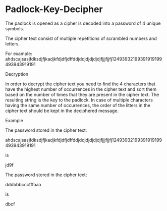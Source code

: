# Padlock-Key-Decipher
The padlock is opened as a cipher is decoded into a password of 4 unique symbols.

The cipher text consist of multiple repetitions of scrambled numbers and letters. 

For example: 
ahdscajsasjfdksdjfjkadjkfdjdfjdffddjddjdjdjdjdjfjjjfjjfj12493932199391919199493943919191

Decryption

In order to decrypt the cipher text you need to find the 4 characters that have the highest number of occurrences in the cipher text and
sort them based on the number of times that they are present in the cipher text. The resulting string is the key to the padlock. In case of multiple characters having the same number of occurrences, the order of the litters in the cipher text should be kept in the deciphered message.

Example

The password stored in the cipher text:

ahdscajsasjfdksdjfjkadjkfdjdfjdffddjddjdjdjdjdjfjjjfjjfj12493932199391919199493943919191

is

jd9f

The password stored in the cipher text:

dddbbbcccfffaaa

is

dbcf

